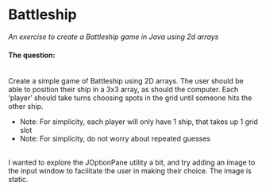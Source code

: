 # Battleship
<i>An exercise to create a Battleship game in Java using 2d arrays</i>

<h4>The question:</h4></br>
Create a simple game of Battleship using 2D arrays.
The user should be able to position their ship in a 3x3 array, as should the computer. Each ‘player’ should take turns choosing spots in the grid until someone hits the other ship.</br>

<ul>
  <li>Note: For simplicity, each player will only have 1 ship, that takes up 1 grid slot</li>
  <li>Note: For simplicity, do not worry about repeated guesses</li>
</ul>

  </br>
I wanted to explore the JOptionPane utility a bit, and try adding an image to the input window to facilitate the user in making their choice.
The image is static.




